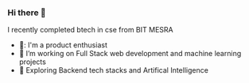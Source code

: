 ### Hi there 👋

I recently completed btech in cse from BIT MESRA
- 🧰: I'm a product enthusiast
- :telescope: I’m working on Full Stack web development and machine learning projects
- :seedling: Exploring Backend tech stacks and Artifical Intelligence


